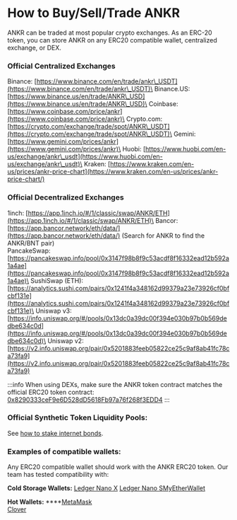 # How to Buy/Sell/Trade ANKR

ANKR can be traded at most popular crypto exchanges. As an ERC-20 token, you can store ANKR on any ERC20 compatible wallet, centralized exchange, or DEX.

### Official Centralized Exchanges

Binance: [https://www.binance.com/en/trade/ankr\_USDT](https://www.binance.com/en/trade/ankr\_USDT)\
Binance.US: [https://www.binance.us/en/trade/ANKR\_USD](https://www.binance.us/en/trade/ANKR\_USD)\
Coinbase: [https://www.coinbase.com/price/ankr](https://www.coinbase.com/price/ankr)\
Crypto.com: [https://crypto.com/exchange/trade/spot/ANKR\_USDT](https://crypto.com/exchange/trade/spot/ANKR\_USDT)\
Gemini: [https://www.gemini.com/prices/ankr](https://www.gemini.com/prices/ankr)\
Huobi: [https://www.huobi.com/en-us/exchange/ankr\_usdt](https://www.huobi.com/en-us/exchange/ankr\_usdt)\
Kraken: [https://www.kraken.com/en-us/prices/ankr-price-chart](https://www.kraken.com/en-us/prices/ankr-price-chart/)

### Official Decentralized Exchanges

1inch: [https://app.1inch.io/#/1/classic/swap/ANKR/ETH](https://app.1inch.io/#/1/classic/swap/ANKR/ETH)\
Bancor: [https://app.bancor.network/eth/data/](https://app.bancor.network/eth/data/) (Search for ANKR to find the ANKR/BNT pair)\
PancakeSwap: [https://pancakeswap.info/pool/0x3147f98b8f9c53acdf8f16332ead12b592a1a4ae](https://pancakeswap.info/pool/0x3147f98b8f9c53acdf8f16332ead12b592a1a4ae)\
SushiSwap (ETH): [https://analytics.sushi.com/pairs/0x1241f4a348162d99379a23e73926cf0bfcbf131e](https://analytics.sushi.com/pairs/0x1241f4a348162d99379a23e73926cf0bfcbf131e)\
Uniswap v3: [https://info.uniswap.org/#/pools/0x13dc0a39dc00f394e030b97b0b569dedbe634c0d](https://info.uniswap.org/#/pools/0x13dc0a39dc00f394e030b97b0b569dedbe634c0d)\
Uniswap v2: [https://v2.info.uniswap.org/pair/0x5201883feeb05822ce25c9af8ab41fc78ca73fa9](https://v2.info.uniswap.org/pair/0x5201883feeb05822ce25c9af8ab41fc78ca73fa9)

:::info
When using DEXs, make sure the ANKR token contract matches the official ERC20 token contract: [0x8290333ceF9e6D528dD5618Fb97a76f268f3EDD4](https://etherscan.io/address/0x8290333ceF9e6D528dD5618Fb97a76f268f3EDD4)
:::

### Official Synthetic Token Liquidity Pools:

See [how to stake internet bonds](https://app.gitbook.com/@ankr/s/v2/earn-ankr-stakefi/internet-bonds/how-to-stake-internet-bonds).

### Examples of compatible wallets:

Any ERC20 compatible wallet should work with the ANKR ERC20 token. Our team has tested compatibility with:

**Cold Storage Wallets:**
[Ledger Nano X](https://shop.ledger.com/products/ledger-nano-x)
[Ledger Nano S](https://shop.ledger.com/products/ledger-nano-s)[MyEtherWallet ](https://www.myetherwallet.com)

**Hot Wallets:**
****[MetaMask](https://metamask.io)\
[Clover](https://chrome.google.com/webstore/detail/clover-wallet/nhnkbkgjikgcigadomkphalanndcapjk)
